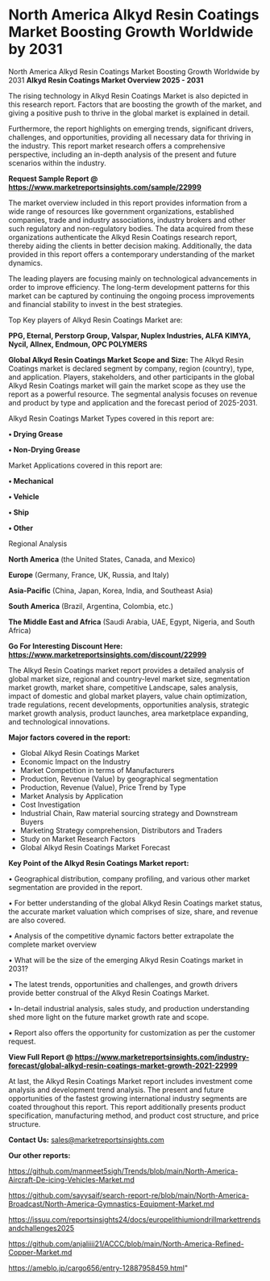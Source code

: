 # North America Alkyd Resin Coatings Market Boosting Growth Worldwide by 2031
 North America Alkyd Resin Coatings Market Boosting Growth Worldwide by 2031
<Strong> Alkyd Resin Coatings Market Overview 2025 - 2031</strong>

The rising technology in Alkyd Resin Coatings Market is also depicted in this research report. Factors that are boosting the growth of the market, and giving a positive push to thrive in the global market is explained in detail.

Furthermore, the report highlights on emerging trends, significant drivers, challenges, and opportunities, providing all necessary data for thriving in the industry. This report market research offers a comprehensive perspective, including an in-depth analysis of the present and future scenarios within the industry.

<strong>Request Sample Report @ <a href=https://www.marketreportsinsights.com/sample/22999>https://www.marketreportsinsights.com/sample/22999</a></strong>

The market overview included in this report provides information from a wide range of resources like government organizations, established companies, trade and industry associations, industry brokers and other such regulatory and non-regulatory bodies. The data acquired from these organizations authenticate the Alkyd Resin Coatings research report, thereby aiding the clients in better decision making. Additionally, the data provided in this report offers a contemporary understanding of the market dynamics.

The leading players are focusing mainly on technological advancements in order to improve efficiency. The long-term development patterns for this market can be captured by continuing the ongoing process improvements and financial stability to invest in the best strategies.

Top Key players of Alkyd Resin Coatings Market are:

<strong>PPG, Eternal, Perstorp Group, Valspar, Nuplex Industries, ALFA KIMYA, Nycil, Allnex, Endmoun, OPC POLYMERS</strong>

<strong><b>Global Alkyd Resin Coatings Market Scope and Size:</b></strong>
The Alkyd Resin Coatings market is declared segment by company, region (country), type, and application. Players, stakeholders, and other participants in the global Alkyd Resin Coatings market will gain the market scope as they use the report as a powerful resource. The segmental analysis focuses on revenue and product by type and application and the forecast period of 2025-2031.

Alkyd Resin Coatings Market Types covered in this report are:

<strong>• Drying Grease

• Non-Drying Grease</strong>

Market Applications covered in this report are:

<strong>• Mechanical

• Vehicle

• Ship

• Other</strong> 

Regional Analysis

<strong>North America</strong> (the United States, Canada, and Mexico)

<strong>Europe</strong> (Germany, France, UK, Russia, and Italy)

<strong>Asia-Pacific</strong> (China, Japan, Korea, India, and Southeast Asia)

<strong>South America</strong> (Brazil, Argentina, Colombia, etc.)

<strong>The Middle East and Africa</strong> (Saudi Arabia, UAE, Egypt, Nigeria, and South Africa)

<strong>Go For Interesting Discount Here: <a href=https://www.marketreportsinsights.com/discount/22999>https://www.marketreportsinsights.com/discount/22999</a></strong>

The Alkyd Resin Coatings market report provides a detailed analysis of global market size, regional and country-level market size, segmentation market growth, market share, competitive Landscape, sales analysis, impact of domestic and global market players, value chain optimization, trade regulations, recent developments, opportunities analysis, strategic market growth analysis, product launches, area marketplace expanding, and technological innovations.

<strong><b>Major factors covered in the report:</b></strong>
<ul>
  <li>Global Alkyd Resin Coatings Market </li>
  <li>Economic Impact on the Industry</li>
  <li>Market Competition in terms of Manufacturers</li>
  <li>Production, Revenue (Value) by geographical segmentation</li>
  <li>Production, Revenue (Value), Price Trend by Type</li>
  <li>Market Analysis by Application</li>
  <li>Cost Investigation</li>
  <li>Industrial Chain, Raw material sourcing strategy and Downstream Buyers</li>
  <li>Marketing Strategy comprehension, Distributors and Traders</li>
  <li>Study on Market Research Factors</li>
  <li>Global Alkyd Resin Coatings Market Forecast</li>
</ul>

<strong><b>Key Point of the Alkyd Resin Coatings Market report:</b></strong>

• Geographical distribution, company profiling, and various other market segmentation are provided in the report.

• For better understanding of the global Alkyd Resin Coatings market status, the accurate market valuation which comprises of size, share, and revenue are also covered.

• Analysis of the competitive dynamic factors better extrapolate the complete market overview

• What will be the size of the emerging Alkyd Resin Coatings market in 2031?

• The latest trends, opportunities and challenges, and growth drivers provide better construal of the Alkyd Resin Coatings Market.

• In-detail industrial analysis, sales study, and production understanding shed more light on the future market growth rate and scope.

• Report also offers the opportunity for customization as per the customer request.

<strong><b>View Full Report @ <a href=https://www.marketreportsinsights.com/industry-forecast/global-alkyd-resin-coatings-market-growth-2021-22999>https://www.marketreportsinsights.com/industry-forecast/global-alkyd-resin-coatings-market-growth-2021-22999</a></b></strong>


At last, the Alkyd Resin Coatings Market report includes investment come analysis and development trend analysis. The present and future opportunities of the fastest growing international industry segments are coated throughout this report. This report additionally presents product specification, manufacturing method, and product cost structure, and price structure.

<strong>Contact Us:</strong>
sales@marketreportsinsights.com

<strong>Our other reports:</strong>

<a href=https://github.com/manmeet5sigh/Trends/blob/main/North-America-Aircraft-De-icing-Vehicles-Market.md>https://github.com/manmeet5sigh/Trends/blob/main/North-America-Aircraft-De-icing-Vehicles-Market.md</a>

<a href=https://github.com/sayysaif/search-report-re/blob/main/North-America-Broadcast/North-America-Gymnastics-Equipment-Market.md>https://github.com/sayysaif/search-report-re/blob/main/North-America-Broadcast/North-America-Gymnastics-Equipment-Market.md</a>

<a href=https://issuu.com/reportsinsights24/docs/europelithiumiondrillmarkettrendsandchallenges2025>https://issuu.com/reportsinsights24/docs/europelithiumiondrillmarkettrendsandchallenges2025</a>

<a href=https://github.com/anjaliiii21/ACCC/blob/main/North-America-Refined-Copper-Market.md>https://github.com/anjaliiii21/ACCC/blob/main/North-America-Refined-Copper-Market.md</a>

<a href=https://ameblo.jp/cargo656/entry-12887958459.html>https://ameblo.jp/cargo656/entry-12887958459.html</a>"
